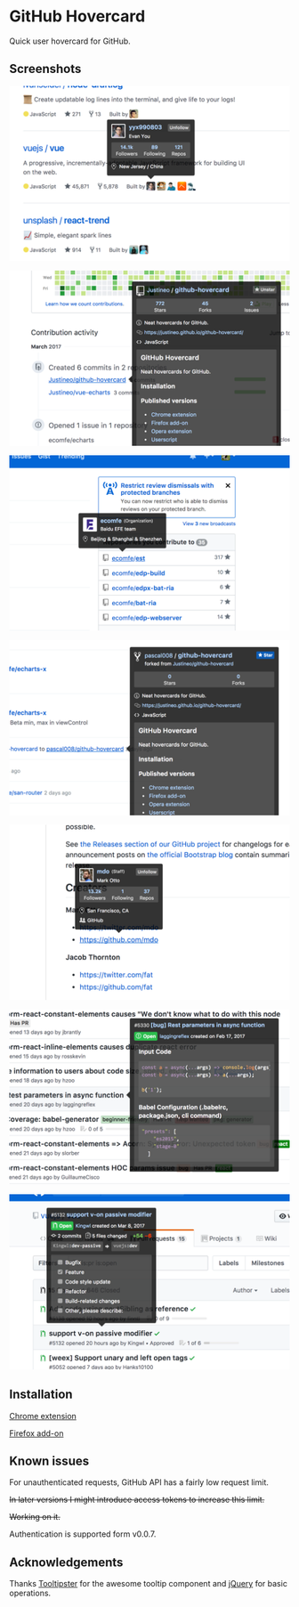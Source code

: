 # GitHub Hovercard

Quick user hovercard for GitHub.

## Screenshots

![Avatars in trending repos](screenshots/1.png)

![Repo names in activity messages](screenshots/2.png)

![Users/organizations in repo title](screenshots/3.png)

![Repo names in activity feed](screenshots/4.png)

![Forked repos](screenshots/5.png)

![User/organization links in any place](screenshots/6.png)

![Repo links in any place](screenshots/7.png)

## Installation

[Chrome extension](https://chrome.google.com/webstore/detail/github-hovercard/mmoahbbnojgkclgceahhakhnccimnplk)

[Firefox add-on](https://addons.mozilla.org/en-US/firefox/addon/github-hovercard/)

## Known issues

For unauthenticated requests, GitHub API has a fairly low request limit.

~~In later versions I might introduce access tokens to increase this limit.~~

~~Working on it.~~

Authentication is supported form v0.0.7.

## Acknowledgements

Thanks [Tooltipster](http://iamceege.github.io/tooltipster/) for the awesome tooltip component and [jQuery](http://jquery.com/) for basic operations.
